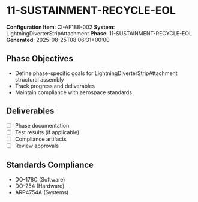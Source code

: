 # 11-SUSTAINMENT-RECYCLE-EOL

**Configuration Item**: CI-AF188-002
**System**: LightningDiverterStripAttachment
**Phase**: 11-SUSTAINMENT-RECYCLE-EOL
**Generated**: 2025-08-25T08:06:31+00:00

## Phase Objectives
- Define phase-specific goals for LightningDiverterStripAttachment structural assembly
- Track progress and deliverables
- Maintain compliance with aerospace standards

## Deliverables
- [ ] Phase documentation
- [ ] Test results (if applicable)
- [ ] Compliance artifacts
- [ ] Review approvals

## Standards Compliance
- DO-178C (Software)
- DO-254 (Hardware)
- ARP4754A (Systems)

